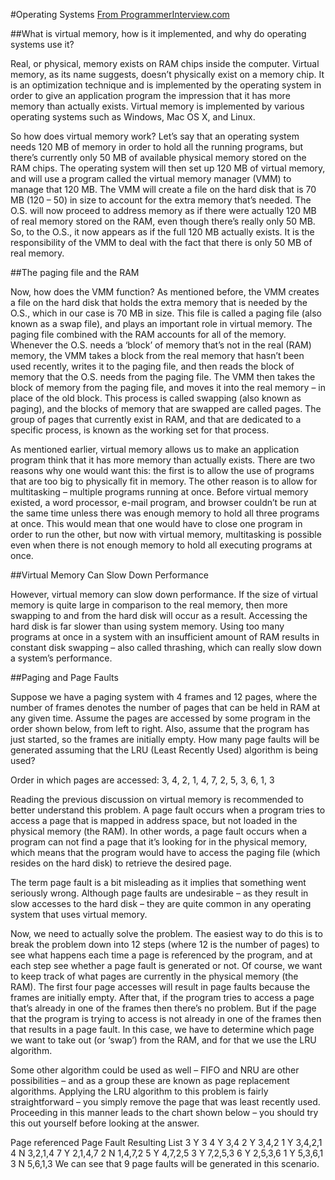 #Operating Systems
[From ProgrammerInterview.com](http://www.programmerinterview.com/index.php/operating-systems/how-virtual-memory-works/)

##What is virtual memory, how is it implemented, and why do operating systems use it?

Real, or physical, memory exists on RAM chips inside the computer. Virtual memory, as its name suggests, doesn’t physically exist on a memory chip. It is an optimization technique and is implemented by the operating system in order to give an application program the impression that it has more memory than actually exists. Virtual memory is implemented by various operating systems such as Windows, Mac OS X, and Linux.

So how does virtual memory work? Let’s say that an operating system needs 120 MB of memory in order to hold all the running programs, but there’s currently only 50 MB of available physical memory stored on the RAM chips. The operating system will then set up 120 MB of virtual memory, and will use a program called the virtual memory manager (VMM) to manage that 120 MB. The VMM will create a file on the hard disk that is 70 MB (120 – 50) in size to account for the extra memory that’s needed. The O.S. will now proceed to address memory as if there were actually 120 MB of real memory stored on the RAM, even though there’s really only 50 MB. So, to the O.S., it now appears as if the full 120 MB actually exists. It is the responsibility of the VMM to deal with the fact that there is only 50 MB of real memory.

##The paging file and the RAM


Now, how does the VMM function? As mentioned before, the VMM creates a file on the hard disk that holds the extra memory that is needed by the O.S., which in our case is 70 MB in size. This file is called a paging file (also known as a swap file), and plays an important role in virtual memory. The paging file combined with the RAM accounts for all of the memory. Whenever the O.S. needs a ‘block’ of memory that’s not in the real (RAM) memory, the VMM takes a block from the real memory that hasn’t been used recently, writes it to the paging file, and then reads the block of memory that the O.S. needs from the paging file. The VMM then takes the block of memory from the paging file, and moves it into the real memory – in place of the old block. This process is called swapping (also known as paging), and the blocks of memory that are swapped are called pages. The group of pages that currently exist in RAM, and that are dedicated to a specific process, is known as the working set for that process.

As mentioned earlier, virtual memory allows us to make an application program think that it has more memory than actually exists. There are two reasons why one would want this: the first is to allow the use of programs that are too big to physically fit in memory. The other reason is to allow for multitasking – multiple programs running at once. Before virtual memory existed, a word processor, e-mail program, and browser couldn’t be run at the same time unless there was enough memory to hold all three programs at once. This would mean that one would have to close one program in order to run the other, but now with virtual memory, multitasking is possible even when there is not enough memory to hold all executing programs at once.

##Virtual Memory Can Slow Down Performance

However, virtual memory can slow down performance. If the size of virtual memory is quite large in comparison to the real memory, then more swapping to and from the hard disk will occur as a result. Accessing the hard disk is far slower than using system memory. Using too many programs at once in a system with an insufficient amount of RAM results in constant disk swapping – also called thrashing, which can really slow down a system’s performance.

##Paging and Page Faults

Suppose we have a paging system with 4 frames and 12 pages, where the number of frames denotes the number of pages that can be held in RAM at any given time. Assume the pages are accessed by some program in the order shown below, from left to right. Also, assume that the program has just started, so the frames are initially empty. How many page faults will be generated assuming that the LRU (Least Recently Used) algorithm is being used?


Order in which pages are accessed:
3, 4, 2, 1, 4, 7, 2, 5, 3, 6, 1, 3

Reading the previous discussion on virtual memory is recommended to better understand this problem. A page fault occurs when a program tries to access a page that is mapped in address space, but not loaded in the physical memory (the RAM). In other words, a page fault occurs when a program can not find a page that it’s looking for in the physical memory, which means that the program would have to access the paging file (which resides on the hard disk) to retrieve the desired page.

The term page fault is a bit misleading as it implies that something went seriously wrong. Although page faults are undesirable – as they result in slow accesses to the hard disk – they are quite common in any operating system that uses virtual memory.


Now, we need to actually solve the problem. The easiest way to do this is to break the problem down into 12 steps (where 12 is the number of pages) to see what happens each time a page is referenced by the program, and at each step see whether a page fault is generated or not. Of course, we want to keep track of what pages are currently in the physical memory (the RAM). The first four page accesses will result in page faults because the frames are initially empty. After that, if the program tries to access a page that’s already in one of the frames then there’s no problem. But if the page that the program is trying to access is not already in one of the frames then that results in a page fault. In this case, we have to determine which page we want to take out (or ‘swap’) from the RAM, and for that we use the LRU algorithm.

Some other algorithm could be used as well – FIFO and NRU are other possibilities – and as a group these are known as page replacement algorithms. Applying the LRU algorithm to this problem is fairly straightforward – you simply remove the page that was least recently used. Proceeding in this manner leads to the chart shown below – you should try this out yourself before looking at the answer.

Page referenced	Page Fault	Resulting List
			3	Y	3
			4	Y	3,4
			2	Y	3,4,2
			1	Y	3,4,2,1
			4	N	3,2,1,4
			7	Y	2,1,4,7
			2	N	1,4,7,2
			5	Y	4,7,2,5
			3	Y	7,2,5,3
			6	Y	2,5,3,6
			1	Y	5,3,6,1
			3	N	5,6,1,3
We can see that 9 page faults will be generated in this scenario.
